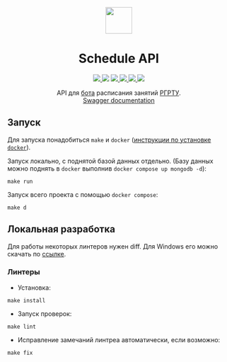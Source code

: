 <p align="center">
    <img height="60px" width="60px" src="https://avatars.githubusercontent.com/u/163825083?s=100&v=4" />
    <h1 align="center">Schedule API</h1>
</p>

<p align="center">
    <a href="https://github.com/schedule-rsreu/schedule-api/actions/workflows/lint.yml">
        <img src="https://github.com/schedule-rsreu/schedule-api/actions/workflows/lint.yml/badge.svg" />
    </a>
    <img src="https://img.shields.io/github/go-mod/go-version/schedule-rsreu/schedule-api" />
    <a href="/LICENSE">
        <img src="https://img.shields.io/badge/license-MIT-blue" />
    </a>
    <a href="https://codecov.io/github/schedule-rsreu/schedule-api">
        <img src="https://codecov.io/github/schedule-rsreu/schedule-api/graph/badge.svg?token=IFHLWELSNW" />
    </a>
    <a href="https://github.com/schedule-rsreu/schedule-api/actions/workflows/codeql.yml" title="Code quality workflow status">
        <img src="https://github.com/schedule-rsreu/schedule-api/actions/workflows/codeql.yml/badge.svg" />
    </a>
    <a href="https://github.com/schedule-rsreu/schedule-api/actions/workflows/dependabot/dependabot-updates">
        <img src="https://badgen.net/github/dependabot/schedule-rsreu/schedule-api" />
    </a>
</p>

<p align="center">
    API для <a href="https://t.me/schedule_rsreu_bot">бота</a> расписания занятий <a href="https://rsreu.ru/studentu/raspisanie-zanyatij">РГРТУ</a>.
<br>
<a href="https://api.rsreu-schedule.ru/swagger/index.html">Swagger documentation</a>
</p>

## Запуск

Для запуска понадобиться `make`
и `docker` ([инструкции по установке `docker`](https://docs.docker.com/engine/install/)).

Запуск локально, с поднятой базой данных отдельно. (Базу данных можно поднять в `docker`
выполнив `docker compose up mongodb -d`):

```shell
make run
```

Запуск всего проекта с помощью `docker compose`:

```shell
make d
```

## Локальная разработка

Для работы некоторых линтеров нужен diff. Для Windows его можно скачать
по [ссылке](https://deac-riga.dl.sourceforge.net/project/gnuwin32/diffutils/2.8.7-1/diffutils-2.8.7-1.exe?viasf=1).

### Линтеры

- Установка:

```shell
make install
```

- Запуск проверок:

```shell
make lint
```

- Исправление замечаний линтреа автоматически, если возможно:

```shell
make fix
```

